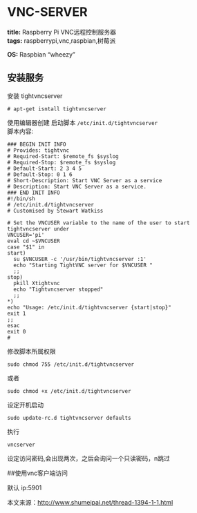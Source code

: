 # VNC-SERVER
**title:** Raspberry Pi VNC远程控制服务器  
**tags:** raspberrypi,vnc,raspbian,树莓派     

**OS:** Raspbian “wheezy”

## 安装服务
安装  tightvncserver

    # apt-get isntall tightvncserver

使用编辑器创建 启动脚本 `/etc/init.d/tightvncserver`  
脚本内容:

    ### BEGIN INIT INFO
    # Provides: tightvnc
    # Required-Start: $remote_fs $syslog
    # Required-Stop: $remote_fs $syslog
    # Default-Start: 2 3 4 5
    # Default-Stop: 0 1 6
    # Short-Description: Start VNC Server as a service
    # Description: Start VNC Server as a service.
    ### END INIT INFO
    #!/bin/sh
    # /etc/init.d/tightvncserver
    # Customised by Stewart Watkiss

    # Set the VNCUSER variable to the name of the user to start tightvncserver under
    VNCUSER='pi'
    eval cd ~$VNCUSER
    case "$1" in
    start)
      su $VNCUSER -c '/usr/bin/tightvncserver :1'
      echo "Starting TightVNC server for $VNCUSER "
      ;;
    stop)
      pkill Xtightvnc
      echo "Tightvncserver stopped"
      ;;
    *)
    echo "Usage: /etc/init.d/tightvncserver {start|stop}"
    exit 1
    ;;
    esac
    exit 0
    #

修改脚本所属权限

    sudo chmod 755 /etc/init.d/tightvncserver

或者

    sudo chmod +x /etc/init.d/tightvncserver

设定开机启动

    sudo update-rc.d tightvncserver defaults

执行

    vncserver

设定访问密码,会出现两次，之后会询问一个只读密码，n跳过

##使用vnc客户端访问

默认  ip:5901


本文来源：<http://www.shumeipai.net/thread-1394-1-1.html>


